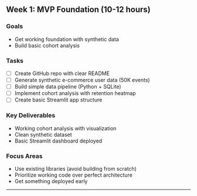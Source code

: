 ## Week 1: MVP Foundation (10-12 hours)
### Goals
- Get working foundation with synthetic data
- Build basic cohort analysis

### Tasks
- [ ] Create GitHub repo with clear README
- [ ] Generate synthetic e-commerce user data (50K events)
- [ ] Build simple data pipeline (Python + SQLite)
- [ ] Implement cohort analysis with retention heatmap
- [ ] Create basic Streamlit app structure

### Key Deliverables
- Working cohort analysis with visualization
- Clean synthetic dataset
- Basic Streamlit dashboard deployed

### Focus Areas
- Use existing libraries (avoid building from scratch)
- Prioritize working code over perfect architecture
- Get something deployed early

---
